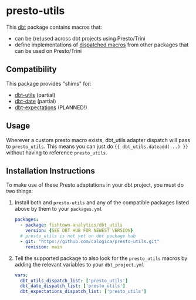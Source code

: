 # presto-utils

This [dbt](https://github.com/fishtown-analytics/dbt) package contains macros
that:

- can be (re)used across dbt projects using Presto/Trini
- define implementations of [dispatched macros](https://docs.getdbt.com/reference/dbt-jinja-functions/adapter/#dispatch) from other packages that can be used on Presto/Trini

## Compatibility

This package provides "shims" for:

- [dbt-utils](https://github.com/fishtown-analytics/dbt-utils) (partial)
- [dbt-date](https://github.com/calogica/dbt-date) (partial)
- [dbt-expectations](https://github.com/calogica/dbt-expectations) (PLANNED!)

## Usage

Wherever a custom presto macro exists, dbt_utils adapter dispatch will pass to `presto_utils`. This means you can just do `{{ dbt_utils.dateadd(...) }}` without having to reference `presto_utils`.

## Installation Instructions

To make use of these Presto adaptations in your dbt project, you must do two things:

1. Install both and `presto-utils` and any of the compatible packages listed above by them to your `packages.yml`

    ```yaml
    packages:
      - package: fishtown-analytics/dbt_utils
        version: {SEE DBT HUB FOR NEWEST VERSION}
      # presto_utils is not yet on dbt package hub
      - git: "https://github.com/calogica/presto-utils.git"
        revision: main

    ```

2. Tell the supported package to also look for the `presto_utils` macros by adding the relevant variables to your `dbt_project.yml`

    ```yaml
    vars:
      dbt_utils_dispatch_list: ['presto_utils']
      dbt_date_dispatch_list: ['presto_utils']
      dbt_expectations_dispatch_list: ['presto_utils']
    ```
